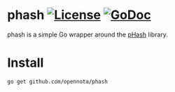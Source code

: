 phash [![License](http://img.shields.io/:license-gpl3-blue.svg)](http://www.gnu.org/licenses/gpl-3.0.html) [![GoDoc](http://godoc.org/github.com/opennota/phash?status.svg)](http://godoc.org/github.com/opennota/phash)
=====

phash is a simple Go wrapper around the [pHash](http://www.phash.org) library.

# Install

    go get github.com/opennota/phash
